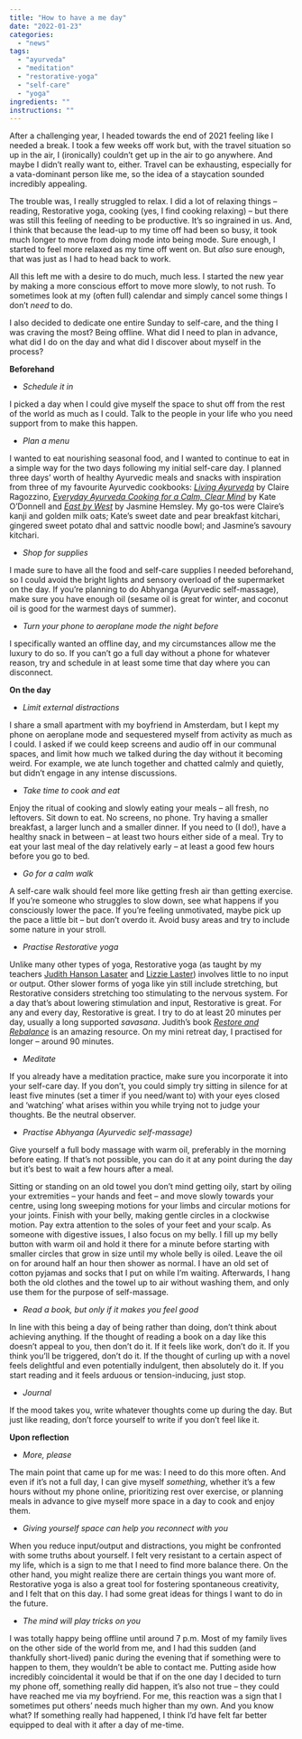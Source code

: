 ```yaml
---
title: "How to have a me day"
date: "2022-01-23"
categories: 
  - "news"
tags: 
  - "ayurveda"
  - "meditation"
  - "restorative-yoga"
  - "self-care"
  - "yoga"
ingredients: ""
instructions: ""
---
```

After a challenging year, I headed towards the end of 2021 feeling like I needed a break. I took a few weeks off work but, with the travel situation so up in the air, I (ironically) couldn’t get up in the air to go anywhere. And maybe I didn’t really want to, either. Travel can be exhausting, especially for a vata-dominant person like me, so the idea of a staycation sounded incredibly appealing.

The trouble was, I really struggled to relax. I did a lot of relaxing things – reading, Restorative yoga, cooking (yes, I find cooking relaxing) – but there was still this feeling of needing to be productive. It’s so ingrained in us. And, I think that because the lead-up to my time off had been so busy, it took much longer to move from doing mode into being mode. Sure enough, I started to feel more relaxed as my time off went on. But _also_ sure enough, that was just as I had to head back to work.

All this left me with a desire to do much, much less. I started the new year by making a more conscious effort to move more slowly, to not rush. To sometimes look at my (often full) calendar and simply cancel some things I don’t _need_ to do.

I also decided to dedicate one entire Sunday to self-care, and the thing I was craving the most? Being offline. What did I need to plan in advance, what did I do on the day and what did I discover about myself in the process?

**Beforehand**

- _Schedule it in_

I picked a day when I could give myself the space to shut off from the rest of the world as much as I could. Talk to the people in your life who you need support from to make this happen.

- _Plan a menu_

I wanted to eat nourishing seasonal food, and I wanted to continue to eat in a simple way for the two days following my initial self-care day. I planned three days’ worth of healthy Ayurvedic meals and snacks with inspiration from three of my favourite Ayurvedic cookbooks: _[Living Ayurveda](https://vidyaliving.com/book/)_ by Claire Ragozzino, _[Everyday Ayurveda Cooking for a Calm, Clear Mind](https://www.kateodonnell.yoga/blog/2018/4/6/book-release-everyday-ayurveda-cooking-for-a-calm-clear-mind)_ by Kate O’Donnell and _[East by West](https://www.jasminehemsley.com/east-by-west)_ by Jasmine Hemsley. My go-tos were Claire’s kanji and golden milk oats; Kate’s sweet date and pear breakfast kitchari, gingered sweet potato dhal and sattvic noodle bowl; and Jasmine’s savoury kitchari.

- _Shop for supplies_

I made sure to have all the food and self-care supplies I needed beforehand, so I could avoid the bright lights and sensory overload of the supermarket on the day. If you’re planning to do Abhyanga (Ayurvedic self-massage), make sure you have enough oil (sesame oil is great for winter, and coconut oil is good for the warmest days of summer).

- _Turn your phone to aeroplane mode the night before_

I specifically wanted an offline day, and my circumstances allow me the luxury to do so. If you can’t go a full day without a phone for whatever reason, try and schedule in at least some time that day where you can disconnect.

**On the day**

- _Limit external distractions_

I share a small apartment with my boyfriend in Amsterdam, but I kept my phone on aeroplane mode and sequestered myself from activity as much as I could. I asked if we could keep screens and audio off in our communal spaces, and limit how much we talked during the day without it becoming weird. For example, we ate lunch together and chatted calmly and quietly, but didn’t engage in any intense discussions.

- _Take time to cook and eat_

Enjoy the ritual of cooking and slowly eating your meals – all fresh, no leftovers. Sit down to eat. No screens, no phone. Try having a smaller breakfast, a larger lunch and a smaller dinner. If you need to (I do!), have a healthy snack in between – at least two hours either side of a meal. Try to eat your last meal of the day relatively early – at least a good few hours before you go to bed.

- ­_Go for a calm walk_

A self-care walk should feel more like getting fresh air than getting exercise. If you’re someone who struggles to slow down, see what happens if you consciously lower the pace. If you’re feeling unmotivated, maybe pick up the pace a little bit – but don’t overdo it. Avoid busy areas and try to include some nature in your stroll.

- _Practise Restorative yoga_

Unlike many other types of yoga, Restorative yoga (as taught by my teachers [Judith Hanson Lasater](https://www.judithhansonlasater.com/) and [Lizzie Laster](https://www.lizzielasater.com/)) involves little to no input or output. Other slower forms of yoga like yin still include stretching, but Restorative considers stretching too stimulating to the nervous system. For a day that’s about lowering stimulation and input, Restorative is great. For any and every day, Restorative is great. I try to do at least 20 minutes per day, usually a long supported _savasana_. Judith’s book _[Restore and Rebalance](https://www.amazon.com/Judith-Hanson-Lasater/e/B00J56ZLYK/ref=as_li_ss_tl?ref=sr_ntt_srch_lnk_1&qid=1603464868&sr=8-1&linkCode=sl2&tag=judilasa-20&linkId=c17b0330c38ae8bfae89ef39c176f8d0&language=en_US)_ is an amazing resource. On my mini retreat day, I practised for longer – around 90 minutes.

- _Meditate_

If you already have a meditation practice, make sure you incorporate it into your self-care day. If you don’t, you could simply try sitting in silence for at least five minutes (set a timer if you need/want to) with your eyes closed and ‘watching’ what arises within you while trying not to judge your thoughts. Be the neutral observer.

- _Practise Abhyanga (Ayurvedic self-massage)_

Give yourself a full body massage with warm oil, preferably in the morning before eating. If that’s not possible, you can do it at any point during the day but it’s best to wait a few hours after a meal.

Sitting or standing on an old towel you don’t mind getting oily, start by oiling your extremities – your hands and feet – and move slowly towards your centre, using long sweeping motions for your limbs and circular motions for your joints. Finish with your belly, making gentle circles in a clockwise motion. Pay extra attention to the soles of your feet and your scalp. As someone with digestive issues, I also focus on my belly. I fill up my belly button with warm oil and hold it there for a minute before starting with smaller circles that grow in size until my whole belly is oiled. Leave the oil on for around half an hour then shower as normal. I have an old set of cotton pyjamas and socks that I put on while I’m waiting. Afterwards, I hang both the old clothes and the towel up to air without washing them, and only use them for the purpose of self-massage.

- _Read a book, but only if it makes you feel good_

In line with this being a day of being rather than doing, don’t think about achieving anything. If the thought of reading a book on a day like this doesn’t appeal to you, then don’t do it. If it feels like work, don’t do it. If you think you’ll be triggered, don’t do it. If the thought of curling up with a novel feels delightful and even potentially indulgent, then absolutely do it. If you start reading and it feels arduous or tension-inducing, just stop.

- _Journal_

If the mood takes you, write whatever thoughts come up during the day. But just like reading, don’t force yourself to write if you don’t feel like it.

**Upon reflection**

- _More, please_

The main point that came up for me was: I need to do this more often. And even if it’s not a full day, I can give myself _something_, whether it’s a few hours without my phone online, prioritizing rest over exercise, or planning meals in advance to give myself more space in a day to cook and enjoy them.

- _Giving yourself space can help you reconnect with you_

When you reduce input/output and distractions, you might be confronted with some truths about yourself. I felt very resistant to a certain aspect of my life, which is a sign to me that I need to find more balance there. On the other hand, you might realize there are certain things you want more of. Restorative yoga is also a great tool for fostering spontaneous creativity, and I felt that on this day. I had some great ideas for things I want to do in the future.

- _The mind will play tricks on you_

I was totally happy being offline until around 7 p.m. Most of my family lives on the other side of the world from me, and I had this sudden (and thankfully short-lived) panic during the evening that if something were to happen to them, they wouldn’t be able to contact me. Putting aside how incredibly coincidental it would be that if on the one day I decided to turn my phone off, something really did happen, it’s also not true – they could have reached me via my boyfriend. For me, this reaction was a sign that I sometimes put others’ needs much higher than my own. And you know what? If something really had happened, I think I’d have felt far better equipped to deal with it after a day of me-time.
